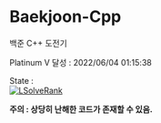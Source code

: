 # Baekjoon-Cpp

백준 C++ 도전기

Platinum V 달성 : 2022/06/04 01:15:38

State :</br>
[![LSolveRank](https://github-readme-solvedac-hyp3rflow.vercel.app/api/?handle=lukince)](https://solved.ac/profile/lukince)

**주의 : 상당히 난해한 코드가 존재할 수 있음.**
